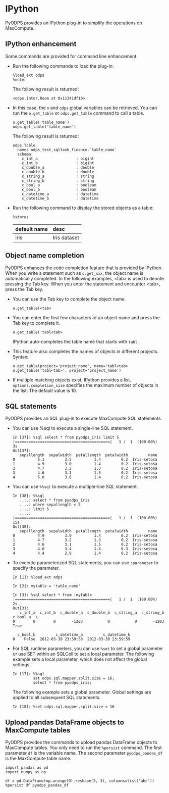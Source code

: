# IPython

PyODPS provides an IPython plug-in to simplify the operations on MaxCompute.

## IPython enhancement

Some commands are provided for command line enhancement.

-   Run the following commands to load the plug-in:

    ```
    %load_ext odps
    %enter
    ```

    The following result is returned:

    ```
    <odps.inter.Room at 0x11341df10>
    ```

-   In this case, the `o` and `odps` global variables can be retrieved. You can run the `o.get_table` or `odps.get_table` command to call a table.

    ```
    o.get_table('table_name')
    odps.get_table('table_name')
    ```

    The following result is returned:

    ```
    odps.Table
      name: odps_test_sqltask_finance.`table_name`
      schema:
        c_int_a                 : bigint
        c_int_b                 : bigint
        c_double_a              : double
        c_double_b              : double
        c_string_a              : string
        c_string_b              : string
        c_bool_a                : boolean
        c_bool_b                : boolean
        c_datetime_a            : datetime
        c_datetime_b            : datetime
    ```

-   Run the following command to display the stored objects as a table:

    ```
    %stores
    ```

    |default name|desc|
    |:-----------|:---|
    |iris|Iris dataset|


## Object name completion

PyODPS enhances the code completion feature that is provided by IPython. When you write a statement such as `o.get_xxx`, the object name is automatically completed. In the following examples, <tab\> is used to denote pressing the Tab key. When you enter the statement and encounter <tab\>, press the Tab key.

-   You can use the Tab key to complete the object name.

    ```
    o.get_table(<tab>
    ```

-   You can enter the first few characters of an object name and press the Tab key to complete it.

    ```
    o.get_table('tabl<tab>
    ```

    IPython auto-completes the table name that starts with `tabl`.

-   This feature also completes the names of objects in different projects. Syntax:

    ```
    o.get_table(project='project_name', name='tabl<tab>
    o.get_table('tabl<tab>', project='project_name')
    ```

-   If multiple matching objects exist, IPython provides a list. `options.completion_size` specifies the maximum number of objects in the list. The default value is 10.

## SQL statements

PyODPS provides an SQL plug-in to execute MaxCompute SQL statements.

-   You can use %sql to execute a single-line SQL statement.

    ```
    In [37]: %sql select * from pyodps_iris limit 5
    |==========================================|   1 /  1  (100.00%)         3s
    Out[37]:
       sepallength  sepalwidth  petallength  petalwidth         name
    0          5.1         3.5          1.4         0.2  Iris-setosa
    1          4.9         3.0          1.4         0.2  Iris-setosa
    2          4.7         3.2          1.3         0.2  Iris-setosa
    3          4.6         3.1          1.5         0.2  Iris-setosa
    4          5.0         3.6          1.4         0.2  Iris-setosa
    ```

-   You can use `%%sql` to execute a multiple-line SQL statement.

    ```
    In [38]: %%sql
       ....: select * from pyodps_iris
       ....: where sepallength < 5
       ....: limit 5
       ....:
    |==========================================|   1 /  1  (100.00%)        15s
    Out[38]:
       sepallength  sepalwidth  petallength  petalwidth         name
    0          4.9         3.0          1.4         0.2  Iris-setosa
    1          4.7         3.2          1.3         0.2  Iris-setosa
    2          4.6         3.1          1.5         0.2  Iris-setosa
    3          4.6         3.4          1.4         0.3  Iris-setosa
    4          4.4         2.9          1.4         0.2  Iris-setosa
    ```

-   To execute parameterized SQL statements, you can use `:parameter` to specify the parameter.

    ```
    In [1]: %load_ext odps
    
    In [2]: mytable = 'table_name'
    
    In [3]: %sql select * from :mytable
    |==========================================|   1 /  1  (100.00%)         2s
    Out[3]:
       c_int_a  c_int_b  c_double_a  c_double_b  c_string_a  c_string_b c_bool_a  \
    0        0        0       -1203           0           0       -1203     True
    
      c_bool_b         c_datetime_a         c_datetime_b
    0    False  2012-03-30 23:59:58  2012-03-30 23:59:59
    ```

-   For SQL runtime parameters, you can use `%set` to set a global parameter or use SET within an SQLCell to set a local parameter. The following example sets a local parameter, which does not affect the global settings.

    ```
    In [17]: %%sql
             set odps.sql.mapper.split.size = 16;
             select * from pyodps_iris;
    ```

    The following example sets a global parameter. Global settings are applied to all subsequent SQL statements.

    ```
    In [18]: %set odps.sql.mapper.split.size = 16
    ```


## Upload pandas DataFrame objects to MaxCompute tables

PyODPS provides the commands to upload pandas DataFrame objects to MaxCompute tables. You only need to run the `%persist` command. The first parameter `df` is the variable name. The second parameter `pyodps_pandas_df` is the MaxCompute table name.

```
import pandas as pd
import numpy as np

df = pd.DataFrame(np.arange(9).reshape(3, 3), columns=list('abc'))
%persist df pyodps_pandas_df
```

